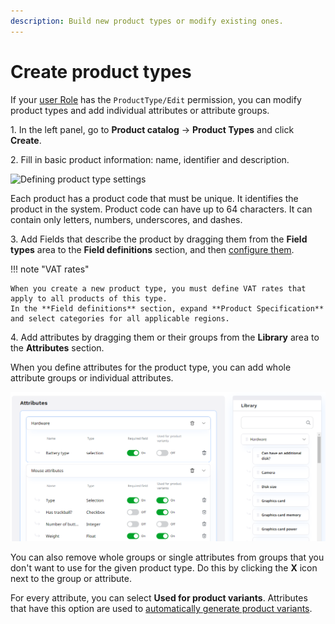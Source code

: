 ```yaml
---
description: Build new product types or modify existing ones.
---
```


# Create product types

If your [user Role](../permission_management/work_with_permissions.md) has the `ProductType/Edit` permission, you can modify product types and add individual attributes or attribute groups.

1\. In the left panel, go to **Product catalog** -> **Product Types** and click **Create**.

2\. Fill in basic product information: name, identifier and description.

![Defining product type settings](create_product_type.png "Defining product type settings")

Each product has a product code that must be unique. It identifies the product in the system.
Product code can have up to 64 characters. It can contain only letters, numbers, underscores, and dashes.

3\. Add Fields that describe the product by dragging them from the **Field types** 
area to the **Field definitions** section, and then [configure them](../content_management/configure_ct_field_settings.md).

!!! note "VAT rates"

    When you create a new product type, you must define VAT rates that apply to all products of this type.
    In the **Field definitions** section, expand **Product Specification** and select categories for all applicable regions.

4\. Add attributes by dragging them or their groups from the **Library** area to the **Attributes** section.

When you define attributes for the product type, you can add whole attribute groups or individual attributes. 

![Adding attributes to a product type](img/adding_attributes.png "Adding attributes to a product type")

You can also remove whole groups or single attributes from groups that you don't want to use for the given product type.
Do this by clicking the **X** icon next to the group or attribute.

For every attribute, you can select **Used for product variants**.
Attributes that have this option are used to [automatically generate product variants](work_with_product_variants.md#generate-variants).

